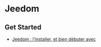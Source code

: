 # Jeedom

## Get Started

- [Jeedom : l’installer, et bien débuter avec](http://sarakha63-domotique.fr/jeedom-installation-premiers-pas/)
